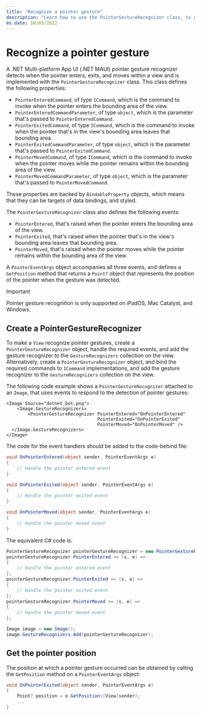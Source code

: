 ```yaml
---
title: "Recognize a pointer gesture"
description: "Learn how to use the PointerGestureRecognizer class, to detect when the pointer enters, exits, and moves within a view on iPadOS, Mac Catalyst, and Windows."
ms.date: 10/03/2022
---
```


# Recognize a pointer gesture

A .NET Multi-platform App UI (.NET MAUI) pointer gesture recognizer detects when the pointer enters, exits, and moves within a view and is implemented with the `PointerGestureRecognizer` class. This class defines the following properties:

- `PointerEnteredCommand`, of type `ICommand`, which is the command to invoke when the pointer enters the bounding area of the view.
- `PointerEnteredCommandParameter`, of type `object`, which is the parameter that's passed to `PointerEnteredCommand`.
- `PointerExitedCommand`, of type `ICommand`, which is the command to invoke when the pointer that's in the view's bounding area leaves that bounding area.
- `PointerExitedCommandParameter`, of type `object`, which is the parameter that's passed to `PointerExitedCommand`.
- `PointerMovedCommand`, of type `ICommand`, which is the command to invoke when the pointer moves while the pointer remains within the bounding area of the view.
- `PointerMovedCommandParameter`, of type `object`, which is the parameter that's passed to `PointerMovedCommand`.

These properties are backed by `BindableProperty` objects, which means that they can be targets of data bindings, and styled.

The `PointerGestureRecognizer` class also defines the following events:

- `PointerEntered`, that's raised when the pointer enters the bounding area of the view.
- `PointerExited`, that's raised when the pointer that's in the view's bounding area leaves that bounding area.
- `PointerMoved`, that's raised when the pointer moves while the pointer remains within the bounding area of the view.

A `PointerEventArgs` object accompanies all three events, and defines a `GetPosition` method that returns a `Point?` object that represents the position of the pointer when the gesture was detected.

> [!IMPORTANT]
> Pointer gesture recognition is only supported on iPadOS, Mac Catalyst, and Windows.

## Create a PointerGestureRecognizer

To make a `View` recognize pointer gestures, create a `PointerGestureRecognizer` object, handle the required events, and add the gesture recognizer to the `GestureRecognizers` collection on the view.
Alternatively, create a `PointerGestureRecognizer` object, and bind the required commands to `ICommand` implementations, and add the gesture recognizer to the `GestureRecognizers` collection on the view.

The following code example shows a `PointerGestureRecognizer` attached to an `Image`, that uses events to respond to the detection of pointer gestures:

```xaml
<Image Source="dotnet_bot.png">
    <Image.GestureRecognizers>
        <PointerGestureRecognizer PointerEntered="OnPointerEntered"
                                  PointerExited="OnPointerExited"
                                  PointerMoved="OnPointerMoved" />
  </Image.GestureRecognizers>
</Image>
```

The code for the event handlers should be added to the code-behind file:

```csharp
void OnPointerEntered(object sender, PointerEventArgs e)
{
    // Handle the pointer entered event
}

void OnPointerExited(object sender, PointerEventArgs e)
{
    // Handle the pointer exited event
}

void OnPointerMoved(object sender, PointerEventArgs e)
{
    // Handle the pointer moved event
}
```

The equivalent C# code is:

```csharp
PointerGestureRecognizer pointerGestureRecognizer = new PointerGestureRecognizer();
pointerGestureRecognizer.PointerEntered += (s, e) =>
{
    // Handle the pointer entered event
};
pointerGestureRecognizer.PointerExited += (s, e) =>
{
    // Handle the pointer exited event
};
pointerGestureRecognizer.PointerMoved += (s, e) =>
{
    // Handle the pointer moved event
};

Image image = new Image();
image.GestureRecognizers.Add(pointerGestureRecognizer);
```

## Get the pointer position

The position at which a pointer gesture occurred can be obtained by calling the `GetPosition` method on a `PointerEventArgs` object:

```csharp
void OnPointerExited(object sender, PointerEventArgs e)
{
    Point? position = e.GetPosition((View)sender);
    ...
}
```

